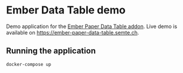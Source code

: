 # Ember Data Table demo
Demo application for the [Ember Paper Data Table addon](https://github.com/mu-semtech/ember-paper-data-table).
Live demo is available on https://ember-paper-data-table.semte.ch.

## Running the application
```
docker-compose up
```
